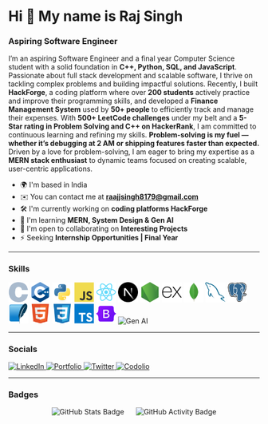 # Hi 👋 My name is Raj Singh  

### Aspiring Software Engineer  

I’m an aspiring Software Engineer and a final year Computer Science student with a solid foundation in **C++, Python, SQL, and JavaScript**. Passionate about full stack development and scalable software, I thrive on tackling complex problems and building impactful solutions. Recently, I built **HackForge**, a coding platform where over **200 students** actively practice and improve their programming skills, and developed a **Finance Management System** used by **50+ people** to efficiently track and manage their expenses. With **500+ LeetCode challenges** under my belt and a **5-Star rating in Problem Solving and C++ on HackerRank**, I am committed to continuous learning and refining my skills. **Problem-solving is my fuel — whether it’s debugging at 2 AM or shipping features faster than expected.** Driven by a love for problem-solving, I am eager to bring my expertise as a **MERN stack enthusiast** to dynamic teams focused on creating scalable, user-centric applications.  

- 🌍 I'm based in India  
- ✉️ You can contact me at **raajjsingh8179@gmail.com**  
- 🛠️ I'm currently working on **coding platforms HackForge**  
- 🌱 I'm learning **MERN, System Design & Gen AI**  
- 🤝 I'm open to collaborating on **Interesting Projects**  
- ⚡ Seeking **Internship Opportunities | Final Year**  

---

### Skills  

<p align="left">
  <!-- Core Languages -->
  <img src="https://raw.githubusercontent.com/devicons/devicon/master/icons/c/c-original.svg" alt="C" width="40" height="40"/>
  <img src="https://raw.githubusercontent.com/devicons/devicon/master/icons/cplusplus/cplusplus-original.svg" alt="C++" width="40" height="40"/>
  <img src="https://raw.githubusercontent.com/devicons/devicon/master/icons/python/python-original.svg" alt="Python" width="40" height="40"/>
  <img src="https://raw.githubusercontent.com/devicons/devicon/master/icons/javascript/javascript-original.svg" alt="JavaScript" width="40" height="40"/>

  <!-- Frameworks & Stacks -->
  <img src="https://raw.githubusercontent.com/devicons/devicon/master/icons/react/react-original.svg" alt="React" width="40" height="40"/>
  <img src="https://raw.githubusercontent.com/devicons/devicon/master/icons/nextjs/nextjs-original.svg" alt="Next.js" width="40" height="40"/>
  <img src="https://raw.githubusercontent.com/devicons/devicon/master/icons/nodejs/nodejs-original.svg" alt="Node.js" width="40" height="40"/>
  <img src="https://raw.githubusercontent.com/devicons/devicon/master/icons/express/express-original.svg" alt="Express.js" width="40" height="40"/>

  <!-- Databases -->
  <img src="https://raw.githubusercontent.com/devicons/devicon/master/icons/mongodb/mongodb-original.svg" alt="MongoDB" width="40" height="40"/>
  <img src="https://raw.githubusercontent.com/devicons/devicon/master/icons/mysql/mysql-original.svg" alt="MySQL" width="40" height="40"/>
  <img src="https://raw.githubusercontent.com/devicons/devicon/master/icons/postgresql/postgresql-original.svg" alt="PostgreSQL" width="40" height="40"/>
  <img src="https://raw.githubusercontent.com/devicons/devicon/master/icons/sqlite/sqlite-original.svg" alt="SQL" width="40" height="40"/>

  <!-- Web Tech -->
  <img src="https://raw.githubusercontent.com/devicons/devicon/master/icons/html5/html5-original.svg" alt="HTML5" width="40" height="40"/>
  <img src="https://raw.githubusercontent.com/devicons/devicon/master/icons/css3/css3-original.svg" alt="CSS3" width="40" height="40"/>
  <img src="https://raw.githubusercontent.com/devicons/devicon/master/icons/typescript/typescript-original.svg" alt="TypeScript" width="40" height="40"/>
  <img src="https://raw.githubusercontent.com/devicons/devicon/master/icons/bootstrap/bootstrap-original.svg" alt="Bootstrap" width="40" height="40"/>

  <!-- AI/ML -->
  <img src="https://img.icons8.com/fluency/48/artificial-intelligence.png" alt="Gen AI" width="40" height="40"/>
</p>  

---

### Socials  

<p align="left"> 
  <a href="https://www.linkedin.com/in/raj-singh-201514292/" target="_blank">
    <img src="https://cdn.jsdelivr.net/gh/devicons/devicon/icons/linkedin/linkedin-original.svg" alt="LinkedIn" width="40" height="40"/>
  </a>
  <a href="https://raj-singh.vercel.app/" target="_blank">
    <img src="https://img.icons8.com/fluency/48/domain.png" alt="Portfolio" width="40" height="40"/>
  </a>
  <a href="https://x.com/Raajjjsingh" target="_blank">
    <img src="https://cdn.jsdelivr.net/gh/devicons/devicon/icons/twitter/twitter-original.svg" alt="Twitter" width="40" height="40"/>
  </a>
  <a href="https://codolio.com/profile/Rajsingh" target="_blank">
    <img src="https://img.icons8.com/external-tal-revivo-shadow-tal-revivo/48/external-level-up-your-coding-skills-and-quickly-land-a-job-logo-shadow-tal-revivo.png" alt="Codolio" width="40" height="40"/>
  </a>
</p>


---

### Badges  

<p align="center">
  <img width="45%" src="https://github.com/user-attachments/assets/dc582f24-783f-4cda-9e99-dc276da0d942" alt="GitHub Stats Badge"/>
  &nbsp;&nbsp;&nbsp;&nbsp;
  <img width="45%" src="https://github.com/user-attachments/assets/fcb55e56-2871-4406-8f7e-aefa690dd4ba" alt="GitHub Activity Badge"/>
</p>

